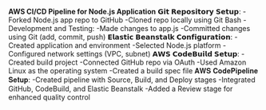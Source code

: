 **AWS CI/CD Pipeline for Node.js Application**
𝗚𝗶𝘁 𝗥𝗲𝗽𝗼𝘀𝗶𝘁𝗼𝗿𝘆 𝗦𝗲𝘁𝘂𝗽:
-Forked Node.js app repo to GitHub
-Cloned repo locally using Git Bash
-Development and Testing:
-Made changes to app.js
-Committed changes using Git (add, commit, push)
𝗘𝗹𝗮𝘀𝘁𝗶𝗰 𝗕𝗲𝗮𝗻𝘀𝘁𝗮𝗹𝗸 𝗖𝗼𝗻𝗳𝗶𝗴𝘂𝗿𝗮𝘁𝗶𝗼𝗻:
-Created application and environment
-Selected Node.js platform
-Configured network settings (VPC, subnet)
𝗔𝗪𝗦 𝗖𝗼𝗱𝗲𝗕𝘂𝗶𝗹𝗱 𝗦𝗲𝘁𝘂𝗽:
-Created build project
-Connected GitHub repo via OAuth
-Used Amazon Linux as the operating system
-Created a build spec file
𝐀𝐖𝐒 𝐂𝐨𝐝𝐞𝐏𝐢𝐩𝐞𝐥𝐢𝐧𝐞 𝐒𝐞𝐭𝐮𝐩:
-Created pipeline with Source, Build, and Deploy stages
-Integrated GitHub, CodeBuild, and Elastic Beanstalk
-Added a Review stage for enhanced quality control
